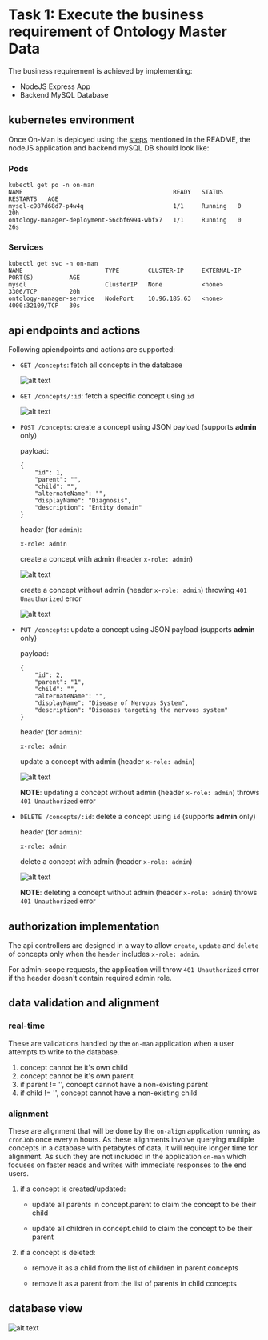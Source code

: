 # Task 1: Execute the business requirement of Ontology Master Data

The business requirement is achieved by implementing:
- NodeJS Express App
- Backend MySQL Database

## kubernetes environment

Once On-Man is deployed using the [steps](https://github.com/desourav/on-man?tab=readme-ov-file#how-to-run-on-man-in-local) mentioned in the README, the nodeJS application and backend mySQL DB should look like:

### Pods

```
kubectl get po -n on-man
NAME                                          READY   STATUS    RESTARTS   AGE
mysql-c987d68d7-p4w4q                         1/1     Running   0          20h
ontology-manager-deployment-56cbf6994-wbfx7   1/1     Running   0          26s
```

### Services

```
kubectl get svc -n on-man
NAME                       TYPE        CLUSTER-IP     EXTERNAL-IP   PORT(S)          AGE
mysql                      ClusterIP   None           <none>        3306/TCP         20h
ontology-manager-service   NodePort    10.96.185.63   <none>        4000:32109/TCP   30s
```

## api endpoints and actions

Following apiendpoints and actions are supported:
- `GET /concepts`: fetch all concepts in the database

    ![alt text](../images-png/GET_all.png)


- `GET /concepts/:id`: fetch a specific concept using `id`

    ![alt text](../images-png/GET_id.png)

- `POST /concepts`: create a concept using JSON payload (supports **admin** only)
    
    payload:
    ```
    {
        "id": 1,
        "parent": "",
        "child": "",
        "alternateName": "",
        "displayName": "Diagnosis",
        "description": "Entity domain"
    }
    ```
    header (for `admin`):
    ```
    x-role: admin
    ```

    create a concept with admin (header `x-role: admin`)

    ![alt text](../images-png/POST_admin.png)

    create a concept without admin (header `x-role: admin`) throwing `401 Unauthorized` error

    ![alt text](../images-png/POST_non_admin.png)

- `PUT /concepts`: update a concept using JSON payload (supports **admin** only)
    
    payload:
    ```
    {
        "id": 2,
        "parent": "1",
        "child": "",
        "alternateName": "",
        "displayName": "Disease of Nervous System",
        "description": "Diseases targeting the nervous system"
    }
    ```
    header (for `admin`):
    ```
    x-role: admin
    ```

    update a concept with admin (header `x-role: admin`)

    ![alt text](../images-png/PUT_concept.png)

    **NOTE**: updating a concept without admin (header `x-role: admin`) throws `401 Unauthorized` error


- `DELETE /concepts/:id`: delete a concept using `id` (supports **admin** only)

    header (for `admin`):
    ```
    x-role: admin
    ```

    delete a concept with admin (header `x-role: admin`)

    ![alt text](../images-png/DELETE_id.png)

    **NOTE**: deleting a concept without admin (header `x-role: admin`) throws `401 Unauthorized` error

## authorization implementation 

The api controllers are designed in a way to allow `create`, `update` and `delete` of concepts only when the `header` includes `x-role: admin`.

For admin-scope requests, the application will throw `401 Unauthorized` error if the header doesn't contain required admin role.

## data validation and alignment
### real-time 
These are validations handled by the `on-man` application when a user attempts to write to the database.

1. concept cannot be it's own child
2. concept cannot be it's own parent
3. if parent != '', concept cannot have a non-existing parent
4. if child != '', concept cannot have a non-existing child

### alignment
These are alignment that will be done by the `on-align` application running as `cronJob` once every `n` hours. As these alignments involve querying multiple concepts in a database with petabytes of data, it will require longer time for alignment. As such they are not included in the application `on-man` which focuses on faster reads and writes with immediate responses to the end users.

1. if a concept is created/updated: 

    - update all parents in concept.parent to claim the concept to be their child

    - update all children in concept.child to claim the concept to be their parent

2. if a concept is deleted:

    - remove it as a child from the list of children in parent concepts

    - remove it as a parent from the list of parents in child concepts


## database view

![alt text](../images-png/database.png)